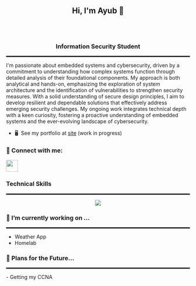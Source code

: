 <div align="center">

<h2>Hi, I'm Ayub 👋 </h2> <br><br>
<h3>Information Security Student</h3>

</div>
<hr style="border: 1px solid #000;">

I'm passionate about embedded systems and cybersecurity, driven by a commitment to understanding how complex systems function through detailed analysis of their foundational components. My approach is both analytical and hands-on, emphasizing the exploration of system architecture and the identification of vulnerabilities to strengthen security measures. With a solid understanding of secure design principles, I aim to develop resilient and dependable solutions that effectively address emerging security challenges. My ongoing work integrates technical depth with a keen curiosity, fostering a proactive understanding of embedded systems and the ever-evolving landscape of cybersecurity.



* 🖥️  See my portfolio at [site](https://ayubscode.github.io/Portfolio-Website/) (work in progress)

### 🤝 Connect with me:

<p align="left"> <a href="https://www.linkedin.com/in/ayubmhaji/" target="_blank" rel="noreferrer"> <picture> <source media="(prefers-color-scheme: dark)" srcset="https://raw.githubusercontent.com/danielcranney/readme-generator/main/public/icons/socials/linkedin-dark.svg" /> <source media="(prefers-color-scheme: light)" srcset="https://raw.githubusercontent.com/danielcranney/readme-generator/main/public/icons/socials/linkedin.svg" /> <img src="https://raw.githubusercontent.com/danielcranney/readme-generator/main/public/icons/socials/linkedin.svg" width="32" height="32" /> </picture> </a></p>

### Technical Skills
<hr style="border: 0.5px solid #000;">
<p align="center">
  <a href="https://skillicons.dev">
    <img src="https://skillicons.dev/icons?i=git,bash,kali,ubuntu,neovim,c,vim,vscode,mysql,py,perl" />
  </a>
</p>

### 🔭 I’m currently working on ...
<hr style="border: 0.5px solid #000;">

  -  Weather App
  -  Homelab
 
  
### 📝 Plans for the Future...
<hr style="border: 0.5px solid #000;">
  -  Getting my CCNA

